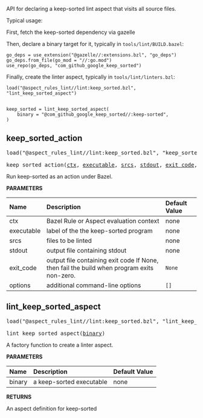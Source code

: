 <!-- Generated with Stardoc: http://skydoc.bazel.build -->

API for declaring a keep-sorted lint aspect that visits all source files.

Typical usage:

First, fetch the keep-sorted dependency via gazelle

Then, declare a binary target for it, typically in `tools/lint/BUILD.bazel`:

```starlark
go_deps = use_extension("@gazelle//:extensions.bzl", "go_deps")
go_deps.from_file(go_mod = "//:go.mod")
use_repo(go_deps, "com_github_google_keep_sorted")
```

Finally, create the linter aspect, typically in `tools/lint/linters.bzl`:

```starlark
load("@aspect_rules_lint//lint:keep_sorted.bzl", "lint_keep_sorted_aspect")


keep_sorted = lint_keep_sorted_aspect(
    binary = "@com_github_google_keep_sorted//:keep-sorted",
)
```

<a id="keep_sorted_action"></a>

## keep_sorted_action

<pre>
load("@aspect_rules_lint//lint:keep_sorted.bzl", "keep_sorted_action")

keep_sorted_action(<a href="#keep_sorted_action-ctx">ctx</a>, <a href="#keep_sorted_action-executable">executable</a>, <a href="#keep_sorted_action-srcs">srcs</a>, <a href="#keep_sorted_action-stdout">stdout</a>, <a href="#keep_sorted_action-exit_code">exit_code</a>, <a href="#keep_sorted_action-options">options</a>)
</pre>

Run keep-sorted as an action under Bazel.

**PARAMETERS**


| Name  | Description | Default Value |
| :------------- | :------------- | :------------- |
| <a id="keep_sorted_action-ctx"></a>ctx |  Bazel Rule or Aspect evaluation context   |  none |
| <a id="keep_sorted_action-executable"></a>executable |  label of the the keep-sorted program   |  none |
| <a id="keep_sorted_action-srcs"></a>srcs |  files to be linted   |  none |
| <a id="keep_sorted_action-stdout"></a>stdout |  output file containing stdout   |  none |
| <a id="keep_sorted_action-exit_code"></a>exit_code |  output file containing exit code If None, then fail the build when program exits non-zero.   |  `None` |
| <a id="keep_sorted_action-options"></a>options |  additional command-line options   |  `[]` |


<a id="lint_keep_sorted_aspect"></a>

## lint_keep_sorted_aspect

<pre>
load("@aspect_rules_lint//lint:keep_sorted.bzl", "lint_keep_sorted_aspect")

lint_keep_sorted_aspect(<a href="#lint_keep_sorted_aspect-binary">binary</a>)
</pre>

A factory function to create a linter aspect.

**PARAMETERS**


| Name  | Description | Default Value |
| :------------- | :------------- | :------------- |
| <a id="lint_keep_sorted_aspect-binary"></a>binary |  a keep-sorted executable   |  none |

**RETURNS**

An aspect definition for keep-sorted


